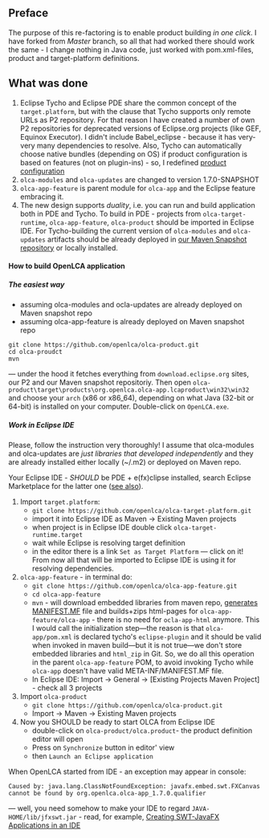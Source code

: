 ## Preface
The purpose of this re-factoring is to enable product building *in one click*. I have forked from *Master* branch, so all that had worked there should work the same - I change nothing in Java code, just worked with pom.xml-files, product and target-platform definitions.

## What was done
1. Eclipse Tycho and Eclipse PDE share the common concept of the `target.platform`, but with the clause that Tycho supports only remote URLs as P2 repository. For that reason I have created a number of own P2 repositories for deprecated versions of Eclipse.org projects (like GEF, Equinox Executor). I didn't include Babel_eclipse - because it has very-very many dependencies to resolve. Also, Tycho can automatically choose native bundles (depending on OS) if product configuration is based on features (not on plugin-ins) - so, I redefined [product configuration](olca.product)
2. `olca-modules` and `olca-updates` are changed to version 1.7.0-SNAPSHOT
3. `olca-app-feature` is parent module for `olca-app` and the Eclipse feature embracing it.
4. The new design supports *duality*, i.e. you can run and build application both in PDE and Tycho. To build in PDE - projects from `olca-target-runtime`, `olca-app-feature`, `olca-product` should be imported in Eclipse IDE. For Tycho-building the current version of `olca-modules` and `olca-updates` artifacts should be already deployed in [our Maven Snapshot repository](http://ec2-54-90-248-145.compute-1.amazonaws.com:8081/nexus/) or locally installed.


#### How to build OpenLCA application
##### The easiest way
- assuming olca-modules and ocla-updates are already deployed on Maven snapshot repo
- assuming olca-app-feature is already deployed on Maven snapshot repo

```
git clone https://github.com/openlca/olca-product.git
cd olca-proudct
mvn
```

&mdash; under the hood it fetches everything from `download.eclipse.org` sites, our P2 and our Maven snapshot repositoriy.
Then open `olca-product\target\products\org.openlca.olca-app.lcaproduct\win32\win32` and choose your `arch` (x86 or
x86_64), depending on what Java (32-bit or 64-bit) is installed on your computer. Double-click on `OpenLCA.exe`.


##### Work in Eclipse IDE
Please, follow the instruction very thoroughly! I assume that olca-modules and olca-updates are *just libraries that developed independently* and they are already installed either locally (~/.m2) or deployed on Maven repo.

Your Eclipse IDE - *SHOULD* be PDE + e(fx)clipse installed, search Eclipse Marketplace for the latter one ([see also](https://stackoverflow.com/questions/22812488/using-javafx-in-jre-8)).

1. Import `target.platform`:
    - `git clone https://github.com/openlca/olca-target-platform.git`
    - import it into Eclipse IDE as Maven -> Existing Maven projects
    - when project is in Eclipse IDE double click `olca-target-runtime.target`
    - wait while Eclipse is resolving target definition
    - in the editor there is a link `Set as Target Platform` &mdash; click on it! From now all that will be imported to Eclipse IDE is using it for resolving dependencies.
3. `olca-app-feature` - in terminal do:
    - `git clone https://github.com/openlca/olca-app-feature.git`
    - `cd olca-app-feature`
    - `mvn` - will download embedded libraries from maven repo, [generates MANIFEST.MF](manifest-generation.md) file and builds+zips html-pages for `olca-app-feature/olca-app` - there is no need for `ocla-app-html` anymore. This I would call the initialization step&mdash;the reason is that `olca-app/pom.xml` is declared tycho's `eclipse-plugin` and it should be valid when invoked in maven build&mdash;but it is not true&mdash;we don't store embedded libraries and `html_zip` in Git. So, we do all this operation in the parent `olca-app-feature` POM, to avoid invoking Tycho while `olca-app` doesn't have valid META-INF/MANIFEST.MF file.
    - In Eclipse IDE: Import -> General -> [Existing Projects Maven Project] - check all 3 projects
4. Import `olca-product`
    - `git clone https://github.com/openlca/olca-product.git`
    - Import -> Maven -> Existing Maven projects
5. Now you SHOULD be ready to start OLCA from Eclipse IDE
    - double-click on `olca-product/olca.product`- the product definition editor will open
    - Press on `Synchronize` button in editor' view
    - then `Launch an Eclipse application`

When OpenLCA started from IDE - an exception may appear in console:

```
Caused by: java.lang.ClassNotFoundException: javafx.embed.swt.FXCanvas cannot be found by org.openlca.olca-app_1.7.0.qualifier
```

&mdash; well, you need somehow to make your IDE to regard `JAVA-HOME/lib/jfxswt.jar` - read, for example, [Creating SWT-JavaFX Applications in an IDE](https://docs.oracle.com/javase/8/javafx/interoperability-tutorial/fx-swt_interoperability.htm)
